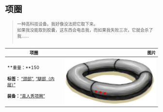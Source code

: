 # 项圈  
> 一种高科技设备。我好像没法把它取下来。<br>如果我没能取到胶囊，这东西会电击我，而如果我失败三次，它就会杀了我……<br><br>  
  
  项圈  |   图片   
 ----  |  ----:   
 **重量：**150<br><br>**标签：**	[“颈部”](tag_Neck.md), [“腿部（内层）”](tag_Clothing.md)<br><br>**装备：**[“真人秀项圈”](eTag_CollarTV.md)  |  <img decoding="async" src="Sprite/Collar.png" href="a.md" style="max-width:300px;max-height:300px;">   
  
